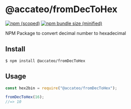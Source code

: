 # @accateo/fromDecToHex

[![npm (scoped)](https://img.shields.io/npm/v/@accateo/fromDecToHex.svg)](https://www.npmjs.com/package/@accateo/fromDecToHex)
[![npm bundle size (minified)](https://img.shields.io/bundlephobia/min/@accateo/fromDecToHex.svg)](https://www.npmjs.com/package/@accateo/fromDecToHex)

NPM Package to convert decimal number to hexadecimal

## Install

```
$ npm install @accateo/fromDecToHex
```

## Usage

```js
const hex2bin = require("@accateo/fromDecToHex");

fromDecToHex(16);
//=> 10
 
